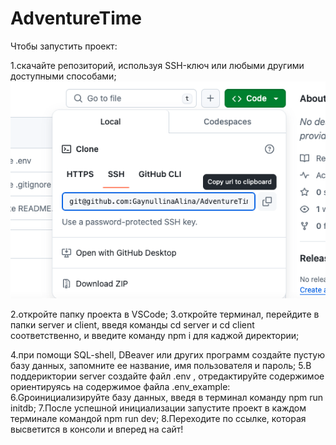 # AdventureTime
Чтобы запустить проект:

1.скачайте репозиторий, используя SSH-ключ или любыми другими доступными способами;
![alt text](server/public/images/Image.png)

2.откройте папку проекта в VSCode;
3.откройте терминал, перейдите в папки server и client, введя команды cd server и cd client соответственно,  и введите команду npm i для каджой директории;

4.при помощи SQL-shell, DBeaver или других программ создайте пустую базу данных, запомните ее название, имя пользователя и пароль;
5.В поддериктории server создайте файл .env , отредактируйте содержимое ориентируясь на содержимое файла .env_example:
6.Gроинициализируйте базу данных, введя в терминал команду npm run initdb;
7.После успешной инициализации запустите проект в каждом терминале  командой npm run dev;
8.Переходите по ссылке, которая высветится в консоли и вперед на сайт!
